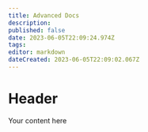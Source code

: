 ```yaml
---
title: Advanced Docs
description: 
published: false
date: 2023-06-05T22:09:24.974Z
tags: 
editor: markdown
dateCreated: 2023-06-05T22:09:02.067Z
---
```


# Header
Your content here